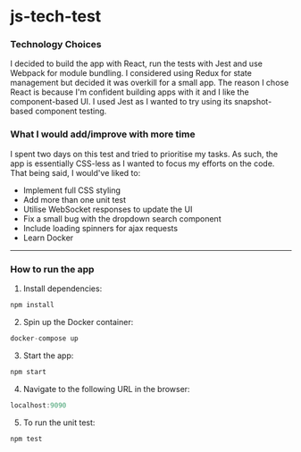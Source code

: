 # js-tech-test

### Technology Choices

I decided to build the app with React, run the tests with Jest and use Webpack for module bundling. I considered using Redux for state management but decided it was overkill for a small app.
The reason I chose React is because I'm confident building apps with it and I like the component-based UI. I used Jest as I wanted to try using its snapshot-based component testing.

### What I would add/improve with more time

I spent two days on this test and tried to prioritise my tasks. As such, the app is essentially CSS-less as I wanted to focus my efforts on the code.
That being said, I would've liked to:
- Implement full CSS styling
- Add more than one unit test
- Utilise WebSocket responses to update the UI 
- Fix a small bug with the dropdown search component 
- Include loading spinners for ajax requests
- Learn Docker

------------------

### How to run the app

1) Install dependencies:

```javascript
npm install
```

2) Spin up the Docker container:

```javascript
docker-compose up
```

3) Start the app:

```javascript
npm start
```

4) Navigate to the following URL in the browser:

```javascript
localhost:9090
```

5) To run the unit test:

```javascript
npm test
```
